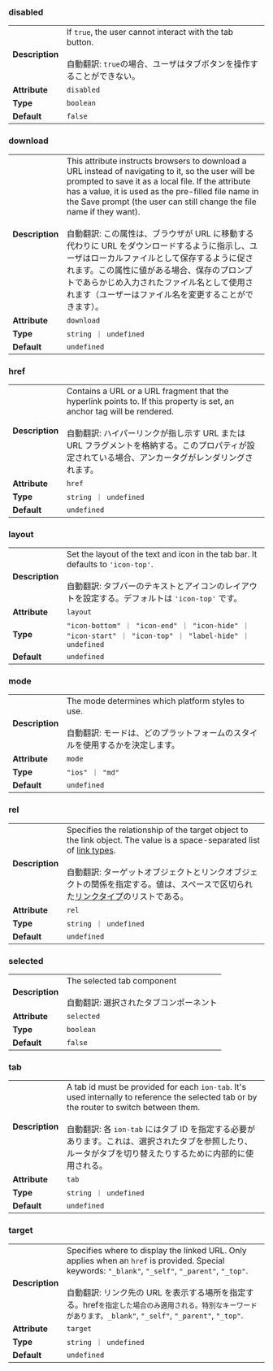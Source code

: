 ### disabled

|                 |                                                                                                                                          |
| --------------- | ---------------------------------------------------------------------------------------------------------------------------------------- |
| **Description** | If `true`, the user cannot interact with the tab button.<br /><br />自動翻訳: `true`の場合、ユーザはタブボタンを操作することができない。 |
| **Attribute**   | `disabled`                                                                                                                               |
| **Type**        | `boolean`                                                                                                                                |
| **Default**     | `false`                                                                                                                                  |

### download

|                 |                                                                                                                                                                                                                                                                                                                                                                                                                                                                                                                                                                                                       |
| --------------- | ----------------------------------------------------------------------------------------------------------------------------------------------------------------------------------------------------------------------------------------------------------------------------------------------------------------------------------------------------------------------------------------------------------------------------------------------------------------------------------------------------------------------------------------------------------------------------------------------------- |
| **Description** | This attribute instructs browsers to download a URL instead of navigating to it, so the user will be prompted to save it as a local file. If the attribute has a value, it is used as the pre-filled file name in the Save prompt (the user can still change the file name if they want).<br /><br />自動翻訳: この属性は、ブラウザが URL に移動する代わりに URL をダウンロードするように指示し、ユーザはローカルファイルとして保存するように促されます。この属性に値がある場合、保存のプロンプトであらかじめ入力されたファイル名として使用されます（ユーザーはファイル名を変更することができます）。 |
| **Attribute**   | `download`                                                                                                                                                                                                                                                                                                                                                                                                                                                                                                                                                                                            |
| **Type**        | `string ｜ undefined`                                                                                                                                                                                                                                                                                                                                                                                                                                                                                                                                                                                 |
| **Default**     | `undefined`                                                                                                                                                                                                                                                                                                                                                                                                                                                                                                                                                                                           |

### href

|                 |                                                                                                                                                                                                                                                                                       |
| --------------- | ------------------------------------------------------------------------------------------------------------------------------------------------------------------------------------------------------------------------------------------------------------------------------------- |
| **Description** | Contains a URL or a URL fragment that the hyperlink points to. If this property is set, an anchor tag will be rendered.<br /><br />自動翻訳: ハイパーリンクが指し示す URL または URL フラグメントを格納する。このプロパティが設定されている場合、アンカータグがレンダリングされます。 |
| **Attribute**   | `href`                                                                                                                                                                                                                                                                                |
| **Type**        | `string ｜ undefined`                                                                                                                                                                                                                                                                 |
| **Default**     | `undefined`                                                                                                                                                                                                                                                                           |

### layout

|                 |                                                                                                                                                                                            |
| --------------- | ------------------------------------------------------------------------------------------------------------------------------------------------------------------------------------------ |
| **Description** | Set the layout of the text and icon in the tab bar. It defaults to `'icon-top'`.<br /><br />自動翻訳: タブバーのテキストとアイコンのレイアウトを設定する。デフォルトは `'icon-top'` です。 |
| **Attribute**   | `layout`                                                                                                                                                                                   |
| **Type**        | `"icon-bottom" ｜ "icon-end" ｜ "icon-hide" ｜ "icon-start" ｜ "icon-top" ｜ "label-hide" ｜ undefined`                                                                                    |
| **Default**     | `undefined`                                                                                                                                                                                |

### mode

|                 |                                                                                                                                           |
| --------------- | ----------------------------------------------------------------------------------------------------------------------------------------- |
| **Description** | The mode determines which platform styles to use.<br /><br />自動翻訳: モードは、どのプラットフォームのスタイルを使用するかを決定します。 |
| **Attribute**   | `mode`                                                                                                                                    |
| **Type**        | `"ios" ｜ "md"`                                                                                                                           |
| **Default**     | `undefined`                                                                                                                               |

### rel

|                 |                                                                                                                                                                                                                                                                                                                                                                                                |
| --------------- | ---------------------------------------------------------------------------------------------------------------------------------------------------------------------------------------------------------------------------------------------------------------------------------------------------------------------------------------------------------------------------------------------- |
| **Description** | Specifies the relationship of the target object to the link object. The value is a space-separated list of [link types](https://developer.mozilla.org/en-US/docs/Web/HTML/Link_types).<br /><br />自動翻訳: ターゲットオブジェクトとリンクオブジェクトの関係を指定する。値は、スペースで区切られた[リンクタイプ](https://developer.mozilla.org/en-US/docs/Web/HTML/Link_types)のリストである。 |
| **Attribute**   | `rel`                                                                                                                                                                                                                                                                                                                                                                                          |
| **Type**        | `string ｜ undefined`                                                                                                                                                                                                                                                                                                                                                                          |
| **Default**     | `undefined`                                                                                                                                                                                                                                                                                                                                                                                    |

### selected

|                 |                                                                              |
| --------------- | ---------------------------------------------------------------------------- |
| **Description** | The selected tab component<br /><br />自動翻訳: 選択されたタブコンポーネント |
| **Attribute**   | `selected`                                                                   |
| **Type**        | `boolean`                                                                    |
| **Default**     | `false`                                                                      |

### tab

|                 |                                                                                                                                                                                                                                                                                                                |
| --------------- | -------------------------------------------------------------------------------------------------------------------------------------------------------------------------------------------------------------------------------------------------------------------------------------------------------------- |
| **Description** | A tab id must be provided for each `ion-tab`. It's used internally to reference the selected tab or by the router to switch between them.<br /><br />自動翻訳: 各 `ion-tab` にはタブ ID を指定する必要があります。これは、選択されたタブを参照したり、ルータがタブを切り替えたりするために内部的に使用される。 |
| **Attribute**   | `tab`                                                                                                                                                                                                                                                                                                          |
| **Type**        | `string ｜ undefined`                                                                                                                                                                                                                                                                                          |
| **Default**     | `undefined`                                                                                                                                                                                                                                                                                                    |

### target

|                 |                                                                                                                                                                                                                                                                                                                              |
| --------------- | ---------------------------------------------------------------------------------------------------------------------------------------------------------------------------------------------------------------------------------------------------------------------------------------------------------------------------- |
| **Description** | Specifies where to display the linked URL. Only applies when an `href` is provided. Special keywords: `"_blank"`, `"_self"`, `"_parent"`, `"_top"`.<br /><br />自動翻訳: リンク先の URL を表示する場所を指定する。href`を指定した場合のみ適用される。特別なキーワードがあります。_blank"`, `"_self"`, `"_parent"`, `"_top"`. |
| **Attribute**   | `target`                                                                                                                                                                                                                                                                                                                     |
| **Type**        | `string ｜ undefined`                                                                                                                                                                                                                                                                                                        |
| **Default**     | `undefined`                                                                                                                                                                                                                                                                                                                  |
